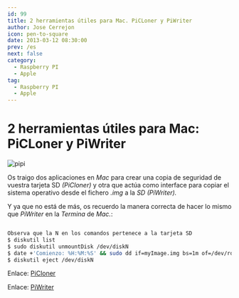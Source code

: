 ```yaml
---
id: 99
title: 2 herramientas útiles para Mac. PiCLoner y PiWriter
author: Jose Cerrejon
icon: pen-to-square
date: 2013-03-12 08:30:00
prev: /es
next: false
category:
  - Raspberry PI
  - Apple
tag:
  - Raspberry PI
  - Apple
---
```


# 2 herramientas útiles para Mac: PiCLoner y PiWriter

![pipi](/images/piclonerwriter.jpg)

Os traigo dos aplicaciones en *Mac* para crear una copia de seguridad de vuestra tarjeta SD *(PiCloner)* y otra que actúa como interface para copiar el sistema operativo desde el fichero *.img* a la *SD (PiWriter).*

Y ya que no está de más, os recuerdo la manera correcta de hacer lo mismo que *PiWriter* en la *Termina* de *Mac.*:

```bash

Observa que la N en los comandos pertenece a la tarjeta SD
$ diskutil list
$ sudo diskutil unmountDisk /dev/diskN
$ date +'Comienzo: %H:%M:%S' && sudo dd if=myImage.img bs=1m of=/dev/rdiskN
$ diskutil eject /dev/diskN

```

Enlace: [PiCloner](http://sourceforge.net/projects/picloner/)

Enlace: [PiWriter](http://sourceforge.net/projects/piwriter/)